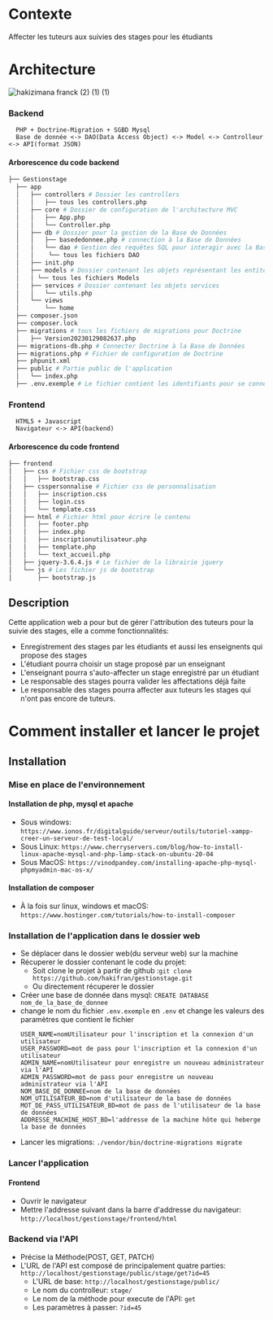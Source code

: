 # Contexte
Affecter les tuteurs aux suivies des stages pour les étudiants
# Architecture
![hakizimana franck (2) (1) (1)](https://github.com/hakifran/gestionstage/assets/19631540/6955ea86-7392-4fa0-880e-cc0dee293098)
### Backend
```
  PHP + Doctrine-Migration + SGBD Mysql
  Base de donnée <-> DAO(Data Access Object) <-> Model <-> Controlleur <-> API(format JSON)
```
#### Arborescence du code backend
```bash
├── Gestionstage
  ├── app
  │   ├── controllers # Dossier les controllers
  │   │   ├── tous les controllers.php
  │   ├── core # Dossier de configuration de l'architecture MVC
  │   │   ├── App.php
  │   │   └── Controller.php
  │   ├── db # Dossier pour la gestion de la Base de Données
  │   │   ├── basededonnee.php # connection à la Base de Données
  │   │   └── dao # Gestion des requêtes SQL pour interagir avec la Base de Données
  │   │    └── tous les fichiers DAO
  │   ├── init.php
  │   ├── models # Dossier contenant les objets représentant les entités de la Base de Données
  │   │ └── tous les fichiers Models
  │   ├── services # Dossier contenant les objets services
  │   │   └── utils.php
  │   └── views
  │       └── home
  ├── composer.json
  ├── composer.lock
  ├── migrations # tous les fichiers de migrations pour Doctrine
  │   ├── Version20230129082637.php
  ├── migrations-db.php # Connecter Doctrine à la Base de Données
  ├── migrations.php # Fichier de configuration de Doctrine
  ├── phpunit.xml
  ├── public # Partie public de l'application
  │   └── index.php
  ├── .env.exemple # Le fichier contient les identifiants pour se connecter au service web de l'application
```
### Frontend
```
  HTML5 + Javascript
  Navigateur <-> API(backend)
```
#### Arborescence du code frontend
``` bash
├── frontend
│   ├── css # Fichier css de bootstrap
│   │   ├── bootstrap.css
│   ├── csspersonnalise # Fichier css de personnalisation
│   │   ├── inscription.css
│   │   ├── login.css
│   │   └── template.css
│   ├── html # Fichier html pour écrire le contenu
│   │   ├── footer.php
│   │   ├── index.php
│   │   ├── inscriptionutilisateur.php
│   │   ├── template.php
│   │   └── text_accueil.php
│   ├── jquery-3.6.4.js # Le fichier de la librairie jquery
│   └── js # Les fichier js de bootstrap
│       ├── bootstrap.js
```
## Description
Cette application web a pour but de gérer l'attribution des tuteurs pour la suivie des stages, elle a comme fonctionnalités:
- Enregistrement des stages par les étudiants et aussi les enseignents qui propose des stages
- L'étudiant pourra choisir un stage proposé par un enseignant
- L'enseignant pourra s'auto-affecter un stage enregistré par un étudiant
- Le responsable des stages pourra valider les affectations déjà faite
- Le responsable des stages pourra affecter aux tuteurs les stages qui n'ont pas encore de tuteurs.

# Comment installer et lancer le projet

## Installation

### Mise en place de l'environnement
#### Installation de php, mysql et apache
- Sous windows: `https://www.ionos.fr/digitalguide/serveur/outils/tutoriel-xampp-creer-un-serveur-de-test-local/`
- Sous Linux: `https://www.cherryservers.com/blog/how-to-install-linux-apache-mysql-and-php-lamp-stack-on-ubuntu-20-04`
- Sous MacOS: `https://vinodpandey.com/installing-apache-php-mysql-phpmyadmin-mac-os-x/`

#### Installation de composer
- À la fois sur linux, windows et macOS: `https://www.hostinger.com/tutorials/how-to-install-composer`

### Installation de l'application dans le dossier web
- Se déplacer dans le dossier web(du serveur web) sur la machine
- Récuperer le dossier contenant le code du projet: 
    - Soit clone le projet à partir de github :`git clone https://github.com/hakifran/gestionstage.git`
    - Ou directement récuperer le dossier
- Créer une base de donnée dans mysql: `CREATE DATABASE nom_de_la_base_de_donnee`
- change le nom du fichier `.env.exemple` en `.env` et change les valeurs des paramètres que contient le fichier 
    ```
    USER_NAME=nomUtilisateur pour l'inscription et la connexion d'un utilisateur
    USER_PASSWORD=mot de pass pour l'inscription et la connexion d'un utilisateur
    ADMIN_NAME=nomUtilisateur pour enregistre un nouveau administrateur via l'API
    ADMIN_PASSWORD=mot de pass pour enregistre un nouveau administrateur via l'API
    NOM_BASE_DE_DONNEE=nom de la base de données
    NOM_UTILISATEUR_BD=nom d'utilisateur de la base de données
    MOT_DE_PASS_UTILISATEUR_BD=mot de pass de l'utilisateur de la base de données 
    ADDRESSE_MACHINE_HOST_BD=l'addresse de la machine hôte qui heberge la base de données
    ```
- Lancer les migrations: `./vendor/bin/doctrine-migrations migrate`

### Lancer l'application
#### Frontend
- Ouvrir le navigateur
- Mettre l'addresse suivant dans la barre d'addresse du navigateur: `http://localhost/gestionstage/frontend/html`
### Backend via l'API
- Précise la Méthode(POST, GET, PATCH)
- L'URL de l'API est composé de principalement quatre parties: `http://localhost/gestionstage/public/stage/get?id=45`
    - L'URL de base: `http://localhost/gestionstage/public/` 
    - Le nom du controlleur: `stage/`
    - Le nom de la méthode pour execute de l'API: `get`
    - Les paramètres à passer: `?id=45`
  


